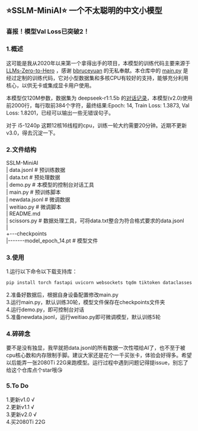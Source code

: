 ## ⭐SSLM-MiniAI⭐ 一个不太聪明的中文小模型

### 喜报！模型Val Loss已突破2！

### 1.概述
这可能是我从2020年以来第一个拿得出手的项目，本模型的训练代码主要来源于 [LLMs-Zero-to-Hero](https://github.com/bbruceyuan/LLMs-Zero-to-Hero) ，感谢 [bbruceyuan](https://github.com/bbruceyuan) 的无私奉献。本仓库中的 [main.py](https://github.com/Tanzongyouyi/SSLM-MiniAI/blob/main/main.py) 是经过定制的训练代码，它对小型数据集和多核CPU有较好的支持，能够充分利用核心，以供无卡或集成显卡用户使用。

本模型仅120M参数，数据集为 deepseek-r1:1.5b 的[对话记录](https://www.modelscope.cn/datasets/gongjy/minimind_dataset/file/view/master/r1_mix_1024.jsonl?id=68909&status=2)，本模型(v2.0)使用前2000行，每行取前384个字符，最终结果:Epoch: 14, Train Loss: 1.3873, Val Loss: 1.8201，已经可以输出一些无错误句子。

对于 i5-1240p 这颗12核16线程的cpu，训练一轮大约需要20分钟。近期不更新v3.0，得去沉淀一下。

### 2.文件结构
SSLM-MiniAI</br>
|   data.jsonl # 预训练数据</br>
|   data.txt # 预处理数据</br>
|   demo.py # 本模型的控制台对话工具</br>
|   main.py # 预训练脚本</br>
|   newdata.jsonl # 微调数据</br>
|   weitiao.py # 微调脚本</br>
|   README.md</br>
|   scissors.py # 数据处理工具，可将data.txt整合为符合格式要求的data.jsonl</br>
|   </br>
+---checkpoints</br>
|-------model_epoch_14.pt # 模型文件</br>

### 3.使用
1.运行以下命令以下载支持库：

```bash
pip install torch fastapi uvicorn websockets tqdm tiktoken dataclasses
```

2.准备好数据后，根据自身设备配置修改main.py</br>
3.运行main.py，默认训练30轮，模型文件保存在checkpoints文件夹</br>
4.运行demo.py，即可控制台对话</br>
5.准备newdata.jsonl，运行weitiao.py即可微调模型，默认训练5轮

### 4.碎碎念

要不是没有独显，我早就把data.jsonl的所有数据一次性喂给AI了，也不至于被cpu核心数和内存限制手脚。建议大家还是花个一千买张卡，体验会好得多。希望以后能弄一张2080Ti 22G来跑模型。运行过程中遇到问题记得提issue，别忘了给这个仓库点个star哦😘

### 5.To Do

1.更新v1.0 √</br>
2.更新v1.1 √</br>
3.更新v2.0 √</br>
4.买2080Ti 22G
